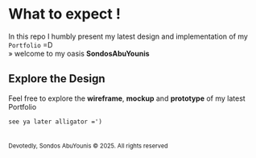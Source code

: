 # What to expect !

In this repo I humbly present my latest design and implementation of my `Portfolio` =D
</br>
»  welcome to my oasis **SondosAbuYounis** 

**Explore the Design** 
-----
Feel free to explore the **wireframe**, **mockup** and **prototype** of my latest Portfolio

`see ya later alligator =')`
</br>
</br>
</br>
<sub>Devotedly, Sondos AbuYounis &copy; 2025. All rights reserved </sup>
